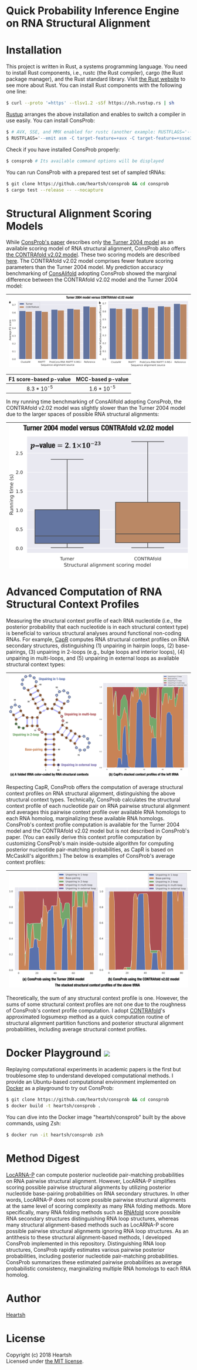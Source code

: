 # Quick Probability Inference Engine on RNA Structural Alignment
# Installation
This project is written in Rust, a systems programming language.
You need to install Rust components, i.e., rustc (the Rust compiler), cargo (the Rust package manager), and the Rust standard library.
Visit [the Rust website](https://www.rust-lang.org) to see more about Rust.
You can install Rust components with the following one line:
```bash
$ curl --proto '=https' --tlsv1.2 -sSf https://sh.rustup.rs | sh
```
[Rustup](https://github.com/rust-lang-nursery/rustup.rs) arranges the above installation and enables to switch a compiler in use easily.
You can install ConsProb:
```bash
$ # AVX, SSE, and MMX enabled for rustc (another example: RUSTFLAGS='--emit asm -C target-feature=+avx2 -C target-feature=+ssse3 -C target-feature=+mmx -C target-feature=+fma')
$ RUSTFLAGS='--emit asm -C target-feature=+avx -C target-feature=+ssse3 -C target-feature=+mmx' cargo install consprob
```
Check if you have installed ConsProb properly:
```bash
$ consprob # Its available command options will be displayed
```
You can run ConsProb with a prepared test set of sampled tRNAs:
```bash
$ git clone https://github.com/heartsh/consprob && cd consprob
$ cargo test --release -- --nocapture
```

# Structural Alignment Scoring Models
While [ConsProb's paper](https://doi.org/10.1093/bioinformatics/btab738) describes only [the Turner 2004 model](https://rna.urmc.rochester.edu/NNDB/) as an available scoring model of RNA structural alignment, ConsProb also offers [the CONTRAfold v2.02 model](http://contra.stanford.edu/contrafold/).
These two scoring models are described [here](https://github.com/heartsh/rna-ss-params).
The CONTRAfold v2.02 model comprises fewer feature scoring parameters than the Turner 2004 model.
My prediction accuracy benchmarking of [ConsAlifold](https://github.com/heartsh/consalifold) adopting ConsProb showed the marginal difference between the CONTRAfold v2.02 model and the Turner 2004 model:

|![Structure prediction accuracy comparison](./assets/images_fixed/fig_1.png)
|:-:|

| F1 score-based p-value | MCC-based p-value |
| :-: | :-: |
| 8.3 * 10<sup>-5</sup> | 1.6 * 10<sup>-5</sup> |

In my running time benchmarking of ConsAlifold adopting ConsProb, the CONTRAfold v2.02 model was slightly slower than the Turner 2004 model due to the larger spaces of possible RNA structural alignments:

|![Prediction running time comparison](./assets/images_fixed/fig_2.png)
|:-:|


# Advanced Computation of RNA Structural Context Profiles
Measuring the structural context profile of each RNA nucleotide (i.e., the posterior probability that each nucleotide is in each structural context type) is beneficial to various structural analyses around functional non-coding RNAs.
For example, [CapR](https://github.com/fukunagatsu/CapR) computes RNA structural context profiles on RNA secondary structures, distinguishing (1) unpairing in hairpin loops, (2) base-pairings, (3) unpairing in 2-loops (e.g., bulge loops and interior loops), (4) unpairing in multi-loops, and (5) unpairing in external loops as available structural context types:

|![CapR's structural context profiles](./assets/images_fixed/fig_3.png)
|:-:|

Respecting CapR, ConsProb offers the computation of average structural context profiles on RNA structural alignment, distinguishing the above structural context types.
Technically, ConsProb calculates the structural context profile of each nucleotide pair on RNA pairwise structural alignment and averages this pairwise context profile over available RNA homologs to each RNA homolog, marginalizing these available RNA homologs.
ConsProb's context profile computation is available for the Turner 2004 model and the CONTRAfold v2.02 model but is not described in ConsProb's paper. (You can easily derive this context profile computation by customizing ConsProb's main inside-outside algorithm for computing posterior nucleotide pair-matching probabilities, as CapR is based on McCaskill's algorithm.)
The below is examples of ConsProb's average context profiles:

|![ConsProb's average context profiles](./assets/images_fixed/fig_4.png)
|:-:|

Theoretically, the sum of any structural context profile is one.
However, the sums of some structural context profiles are not one due to the roughness of ConsProb's context profile computation.
I adopt [CONTRAfold](http://contra.stanford.edu/contrafold/)'s approximated logsumexp method as a quick computation routine of structural alignment partition functions and posterior structural alignment probabilities, including average structural context profiles.

# Docker Playground <img src="https://www.docker.com/sites/default/files/d8/styles/role_icon/public/2019-07/Moby-logo.png?itok=sYH_JEaJ" width="40">
Replaying computational experiments in academic papers is the first but troublesome step to understand developed computational methods.
I provide an Ubuntu-based computational environment implemented on [Docker](https://www.docker.com/) as a playground to try out ConsProb:
```bash
$ git clone https://github.com/heartsh/consprob && cd consprob
$ docker build -t heartsh/consprob .
```
You can dive into the Docker image "heartsh/consprob" built by the above commands, using Zsh:
```bash
$ docker run -it heartsh/consprob zsh
```

# Method Digest
[LocARNA-P](https://github.com/s-will/LocARNA) can compute posterior nucleotide pair-matching probabilities on RNA pairwise structural alignment.
However, LocARNA-P simplifies scoring possible pairwise structural alignments by utilizing posterior nucleotide base-pairing probabilities on RNA secondary structures.
In other words, LocARNA-P does not score possible pairwise structural alignments at the same level of scoring complexity as many RNA folding methods.
More specifically, many RNA folding methods such as [RNAfold](https://www.tbi.univie.ac.at/RNA/) score possible RNA secondary structures distinguishing RNA loop structures, whereas many structural alignment-based methods such as LocARNA-P score possible pairwise structural alignments ignoring RNA loop structures.
As an antithesis to these structural alignment-based methods, I developed ConsProb implemented in this repository.
Distinguishing RNA loop structures, ConsProb rapidly estimates various pairwise posterior probabilities, including posterior nucleotide pair-matching probabilities.
ConsProb summarizes these estimated pairwise probabilities as average probabilistic consistency, marginalizing multiple RNA homologs to each RNA homolog.

# Author
[Heartsh](https://github.com/heartsh)

# License
Copyright (c) 2018 Heartsh  
Licensed under [the MIT license](http://opensource.org/licenses/MIT).

